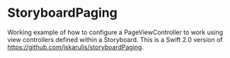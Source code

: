 # StoryboardPaging

Working example of how to configure a PageViewController to work using view controllers defined within a Storyboard.
This is a Swift 2.0 version of https://github.com/jskarulis/storyboardPaging.
